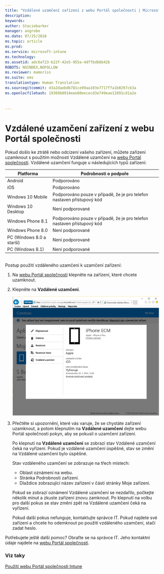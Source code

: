 ```yaml
---
title: "Vzdálené uzamčení zařízení z webu Portál společnosti | Microsoft Intune"
description: 
keywords: 
author: Staciebarker
manager: angrobe
ms.date: 07/25/2016
ms.topic: article
ms.prod: 
ms.service: microsoft-intune
ms.technology: 
ms.assetid: adc6af23-b22f-42e5-955a-4dffbdb8b42b
ROBOTS: NOINDEX,NOFOLLOW
ms.reviewer: mamoriss
ms.suite: ems
translationtype: Human Translation
ms.sourcegitcommit: d3a2daebdb781ce99aa103e7717ffa1b0297cb3a
ms.openlocfilehash: 19369b8914eee60eececd3e749eae12891cd1a2e


---
```



# Vzdálené uzamčení zařízení z webu Portál společnosti

Pokud došlo ke ztrátě nebo odcizení vašeho zařízení, můžete zařízení uzamknout s použitím možnosti Vzdálené uzamčení na [webu Portál společnosti](http://portal.manage.microsoft.com). Vzdálené uzamčení funguje u následujících typů zařízení:

Platforma  |Podrobnosti o podpoře  
---------|---------
Android | Podporováno       
iOS | Podporováno
Windows 10 Mobile | Podporováno pouze v případě, že je pro telefon nastaven přístupový kód     
Windows 10 Desktop | Není podporované  
Windows Phone 8.1 | Podporováno pouze v případě, že je pro telefon nastaven přístupový kód
Windows Phone 8.0 | Není podporované
PC (Windows 8.0 a starší) | Není podporované       
PC (Windows 8.1) | Není podporované

</br>
Postup použití vzdáleného uzamčení k uzamčení zařízení:

1.  Na [webu Portál společnosti](http://portal.manage.microsoft.com) klepněte na zařízení, které chcete uzamknout.

2.  Klepněte na **Vzdálené uzamčení**.

    ![remote-lock-option-on-company-portal-website](./media/iwp-screen-with-all-options.png)

3.  Přečtěte si upozornění, které vás varuje, že se chystáte zařízení uzamknout, a potom klepnutím na **Vzdálené uzamčení** dejte webu Portál společnosti pokyn, aby se pokusil o uzamčení zařízení.

    Po klepnutí na **Vzdálené uzamčení** se zobrazí stav Vzdálené uzamčení čeká na vyřízení.  Pokud je vzdálené uzamčení úspěšné, stav se změní na Vzdálené uzamčení bylo úspěšné.

    Stav vzdáleného uzamčení se zobrazuje na třech místech:

    * Oblast oznámení na webu.
    * Stránka Podrobnosti zařízení.
    * Dlaždice zobrazující název zařízení v části stránky Moje zařízení.

    Pokud se zobrazí oznámení Vzdálené uzamčení se nezdařilo, počkejte několik minut a zkuste zařízení znovu zamknout. Po klepnutí na volbu pro další pokus se stav změní zpět na Vzdálené uzamčení čeká na vyřízení.

    Pokud další pokus nefunguje, kontaktujte správce IT. Pokud najdete své zařízení a chcete ho odemknout po použití vzdáleného uzamčení, stačí zadat heslo.

Potřebujete ještě další pomoc? Obraťte se na správce IT. Jeho kontaktní údaje najdete na [webu Portál společnosti](http://portal.manage.microsoft.com).

### Viz taky
[Použití webu Portál společnosti Intune](using-the-intune-company-portal-website.md)



<!--HONumber=Aug16_HO4-->



